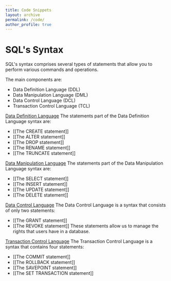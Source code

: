 ```yaml
---
title: Code Snippets
layout: archive
permalink: /code/
author_profile: true
---
```

# SQL's Syntax
SQL's syntax comprises several types of statements that allow you to perform various commands and operations.

The main components are:
- Data Definition Language (DDL)
- Data Manipulation Language (DML)
- Data Control Language (DCL)
- Transaction Control Language (TCL)

<u>Data Definition Language</u>
The statements part of the Data Definition Language syntax are:
- [[The CREATE statement]]
- [[The ALTER statement]]
- [[The DROP statement]]
- [[The RENAME statement]]
- [[The TRUNCATE statement]]

<u>Data Manipulation Language</u>
The statements part of the Data Manipulation Language syntax are:
- [[The SELECT statement]]
- [[The INSERT statement]]
- [[The UPDATE statement]]
- [[The DELETE statement]]

<u>Data Control Language</u>
The Data Control Language is a syntax that consists of only two statements:
- [[The GRANT statement]]
- [[The REVOKE statement]]
These statements allow us to manage the rights that users have in a database.

<u>Transaction Control Language</u>
The Transaction Control Language is a syntax that contains four statements:
- [[The COMMIT statement]]
- [[The ROLLBACK statement]]
- [[The SAVEPOINT statement]]
- [[The SET TRANSACTION statement]]
